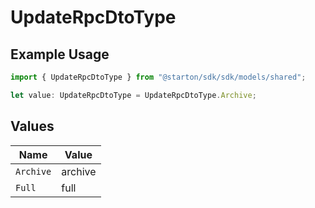 # UpdateRpcDtoType

## Example Usage

```typescript
import { UpdateRpcDtoType } from "@starton/sdk/sdk/models/shared";

let value: UpdateRpcDtoType = UpdateRpcDtoType.Archive;
```

## Values

| Name      | Value     |
| --------- | --------- |
| `Archive` | archive   |
| `Full`    | full      |